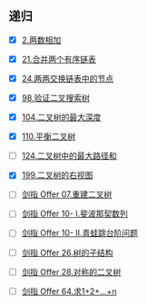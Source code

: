
## 递归

- [x] [2.两数相加](https://leetcode-cn.com/problems/add-two-numbers)
- [x] [21.合并两个有序链表](https://leetcode-cn.com/problems/merge-two-sorted-lists)
- [x] [24.两两交换链表中的节点](https://leetcode-cn.com/problems/swap-nodes-in-pairs)
- [x] [98.验证二叉搜索树](https://leetcode-cn.com/problems/validate-binary-search-tree)
- [x] [104.二叉树的最大深度](https://leetcode-cn.com/problems/maximum-depth-of-binary-tree)
- [x] [110.平衡二叉树](https://leetcode-cn.com/problems/balanced-binary-tree)
- [ ] [124.二叉树中的最大路径和](https://leetcode-cn.com/problems/binary-tree-maximum-path-sum)
- [x] [199.二叉树的右视图](https://leetcode-cn.com/problems/binary-tree-right-side-view)
- [ ] [剑指 Offer 07.重建二叉树](https://leetcode-cn.com/problems/zhong-jian-er-cha-shu-lcof)
- [ ] [剑指 Offer 10- I.斐波那契数列](https://leetcode-cn.com/problems/fei-bo-na-qi-shu-lie-lcof)
- [ ] [剑指 Offer 10- II.青蛙跳台阶问题](https://leetcode-cn.com/problems/qing-wa-tiao-tai-jie-wen-ti-lcof)
- [ ] [剑指 Offer 26.树的子结构](https://leetcode-cn.com/problems/shu-de-zi-jie-gou-lcof/)
- [ ] [剑指 Offer 28.对称的二叉树](https://leetcode-cn.com/problems/dui-cheng-de-er-cha-shu-lcof/)
- [ ] [剑指 Offer 64.求1+2+…+n](https://leetcode-cn.com/problems/qiu-12n-lcof/)

